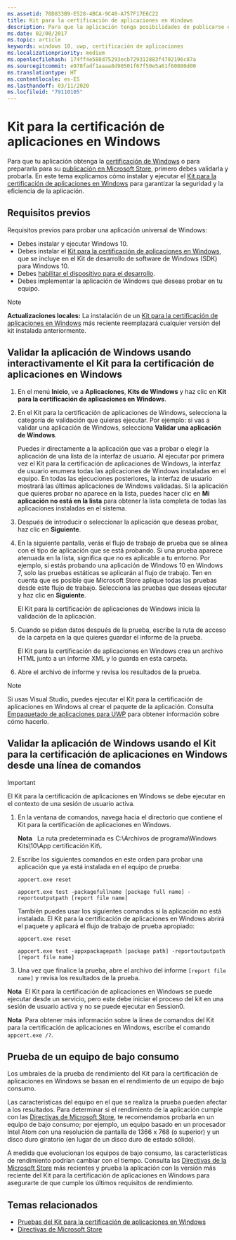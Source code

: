 ```yaml
---
ms.assetid: 78D833B9-E528-4BCA-9C48-A757F17E6C22
title: Kit para la certificación de aplicaciones en Windows
description: Para que la aplicación tenga posibilidades de publicarse en Microsoft Store u obtener la certificación de Windows, debes validarla y probarla localmente antes de enviarla para su certificación. En este tema explicamos cómo instalar y ejecutar el Kit para la certificación de aplicaciones en Windows.
ms.date: 02/08/2017
ms.topic: article
keywords: windows 10, uwp, certificación de aplicaciones
ms.localizationpriority: medium
ms.openlocfilehash: 174ff4e588d75293ecb729312883f4792196c87a
ms.sourcegitcommit: e978fadf1aaaa8d90501f67f50e5a61f60880d00
ms.translationtype: HT
ms.contentlocale: es-ES
ms.lasthandoff: 03/11/2020
ms.locfileid: "79110105"
---
```

# <a name="windows-app-certification-kit"></a>Kit para la certificación de aplicaciones en Windows

Para que tu aplicación obtenga la [certificación de Windows](/windows/win32/win_cert/windows-certification-portal) o para prepararla para su [publicación en Microsoft Store](/windows/uwp/publish/app-submissions), primero debes validarla y probarla. En este tema explicamos cómo instalar y ejecutar el [Kit para la certificación de aplicaciones en Windows](https://developer.microsoft.com/windows/develop/app-certification-kit) para garantizar la seguridad y la eficiencia de la aplicación.

## <a name="prerequisites"></a>Requisitos previos

Requisitos previos para probar una aplicación universal de Windows:

- Debes instalar y ejecutar Windows 10.
- Debes instalar el [Kit para la certificación de aplicaciones en Windows](https://developer.microsoft.com/windows/downloads/app-certification-kit/), que se incluye en el Kit de desarrollo de software de Windows (SDK) para Windows 10.
- Debes [habilitar el dispositivo para el desarrollo](/windows/uwp/get-started/enable-your-device-for-development).
- Debes implementar la aplicación de Windows que deseas probar en tu equipo.

> [!NOTE]
> **Actualizaciones locales:** La instalación de un [Kit para la certificación de aplicaciones en Windows](https://developer.microsoft.com/windows/develop/app-certification-kit) más reciente reemplazará cualquier versión del kit instalada anteriormente.

## <a name="validate-your-windows-app-using-the-windows-app-certification-kit-interactively"></a>Validar la aplicación de Windows usando interactivamente el Kit para la certificación de aplicaciones en Windows

1. En el menú **Inicio**, ve a **Aplicaciones**, **Kits de Windows** y haz clic en **Kit para la certificación de aplicaciones en Windows**.

2. En el Kit para la certificación de aplicaciones de Windows, selecciona la categoría de validación que quieras ejecutar. Por ejemplo: si vas a validar una aplicación de Windows, selecciona **Validar una aplicación de Windows**.

    Puedes ir directamente a la aplicación que vas a probar o elegir la aplicación de una lista de la interfaz de usuario. Al ejecutar por primera vez el Kit para la certificación de aplicaciones de Windows, la interfaz de usuario enumera todas las aplicaciones de Windows instaladas en el equipo. En todas las ejecuciones posteriores, la interfaz de usuario mostrará las últimas aplicaciones de Windows validadas. Si la aplicación que quieres probar no aparece en la lista, puedes hacer clic en **Mi aplicación no está en la lista** para obtener la lista completa de todas las aplicaciones instaladas en el sistema.

3. Después de introducir o seleccionar la aplicación que deseas probar, haz clic en **Siguiente**.

4. En la siguiente pantalla, verás el flujo de trabajo de prueba que se alinea con el tipo de aplicación que se está probando. Si una prueba aparece atenuada en la lista, significa que no es aplicable a tu entorno. Por ejemplo, si estás probando una aplicación de Windows 10 en Windows 7, solo las pruebas estáticas se aplicarán al flujo de trabajo. Ten en cuenta que es posible que Microsoft Store aplique todas las pruebas desde este flujo de trabajo. Selecciona las pruebas que deseas ejecutar y haz clic en **Siguiente**.

    El Kit para la certificación de aplicaciones de Windows inicia la validación de la aplicación.

5. Cuando se pidan datos después de la prueba, escribe la ruta de acceso de la carpeta en la que quieres guardar el informe de la prueba.

    El Kit para la certificación de aplicaciones en Windows crea un archivo HTML junto a un informe XML y lo guarda en esta carpeta.

6. Abre el archivo de informe y revisa los resultados de la prueba.

> [!NOTE]
> Si usas Visual Studio, puedes ejecutar el Kit para la certificación de aplicaciones en Windows al crear el paquete de la aplicación. Consulta [Empaquetado de aplicaciones para UWP](/windows/msix/package/packaging-uwp-apps) para obtener información sobre cómo hacerlo.

## <a name="validate-your-windows-app-using-the-windows-app-certification-kit-from-a-command-line"></a>Validar la aplicación de Windows usando el Kit para la certificación de aplicaciones en Windows desde una línea de comandos

> [!IMPORTANT]
> El Kit para la certificación de aplicaciones en Windows se debe ejecutar en el contexto de una sesión de usuario activa.

1. En la ventana de comandos, navega hacia el directorio que contiene el Kit para la certificación de aplicaciones en Windows.

    **Nota**   La ruta predeterminada es C:\\Archivos de programa\\Windows Kits\\10\\App certificación Kit\\.

2. Escribe los siguientes comandos en este orden para probar una aplicación que ya está instalada en el equipo de prueba:

    `appcert.exe reset`

    `appcert.exe test -packagefullname [package full name] -reportoutputpath [report file name]`

    También puedes usar los siguientes comandos si la aplicación no está instalada. El Kit para la certificación de aplicaciones en Windows abrirá el paquete y aplicará el flujo de trabajo de prueba apropiado:

    `appcert.exe reset`

    `appcert.exe test -appxpackagepath [package path] -reportoutputpath [report file name]`

3. Una vez que finalice la prueba, abre el archivo del informe `[report file name]` y revisa los resultados de la prueba.

**Nota**  El Kit para la certificación de aplicaciones en Windows se puede ejecutar desde un servicio, pero este debe iniciar el proceso del kit en una sesión de usuario activa y no se puede ejecutar en Session0.

**Nota**  Para obtener más información sobre la línea de comandos del Kit para la certificación de aplicaciones en Windows, escribe el comando `appcert.exe /?`.

## <a name="testing-with-a-low-power-computer"></a>Prueba de un equipo de bajo consumo

Los umbrales de la prueba de rendimiento del Kit para la certificación de aplicaciones en Windows se basan en el rendimiento de un equipo de bajo consumo.

Las características del equipo en el que se realiza la prueba pueden afectar a los resultados. Para determinar si el rendimiento de la aplicación cumple con las [Directivas de Microsoft Store](https://docs.microsoft.com/legal/windows/agreements/store-policies), te recomendamos probarla en un equipo de bajo consumo; por ejemplo, un equipo basado en un procesador Intel Atom con una resolución de pantalla de 1366 x 768 (o superior) y un disco duro giratorio (en lugar de un disco duro de estado sólido).

A medida que evolucionan los equipos de bajo consumo, las características de rendimiento podrían cambiar con el tiempo. Consulta las [Directivas de la Microsoft Store](https://docs.microsoft.com/legal/windows/agreements/store-policies) más recientes y prueba la aplicación con la versión más reciente del Kit para la certificación de aplicaciones en Windows para asegurarte de que cumple los últimos requisitos de rendimiento.

## <a name="related-topics"></a>Temas relacionados

- [Pruebas del Kit para la certificación de aplicaciones en Windows](windows-app-certification-kit-tests.md)
- [Directivas de Microsoft Store](https://docs.microsoft.com/legal/windows/agreements/store-policies)
